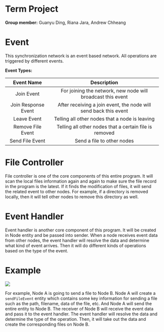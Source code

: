 # Term Project

**Group member:** Guanyu Ding, Riana Jara, Andrew Chheang



# Event

This synchronization network is an event based network. All operations are triggered by different events.



**Event Types:**

|     Event Name      |                         Description                          |
| :-----------------: | :----------------------------------------------------------: |
|     Join Event      | For joining the network, new node will broadcast this event  |
| Join Response Event | After receiving a join event, the node will send back this event |
|     Leave Event     |        Telling all other nodes that a node is leaving        |
|  Remove File Event  |    Telling all other nodes that a certain file is removed    |
|   Send File Event   |                  Send a file to other nodes                  |





# File Controller

File controller is one of the core components of this entire program. It will scan the local files information again and again to make sure the file record in the program is the latest. If it finds the modification of files, it will send the related event to other nodes. For example, if a directory is removed locally, then it will tell other nodes to remove this directory as well.



# Event Handler

Event handler is another core component of this program. It will be created in Node entity and be passed into sender. When a node receives event data from other nodes, the event handler will resolve the data and determine what kind of event arrives. Then it will do different kinds of operations based on the type of the event.





# Example

![](https://images-1259064069.cos.ap-guangzhou.myqcloud.com/images/diagram.png)

For example, Node A is going to send a file to Node B. Node A will create a `sendFileEvent` entity which contains some key information for sending a file such as the path, filename, data of the file, etc. And Node A will send the entire entity to Node B. The receiver of Node B will receive the event data and pass it to the event handler. The event handler will resolve the data and determine the type of the operation. Then, it will take out the data and create the corresponding files on Node B.
